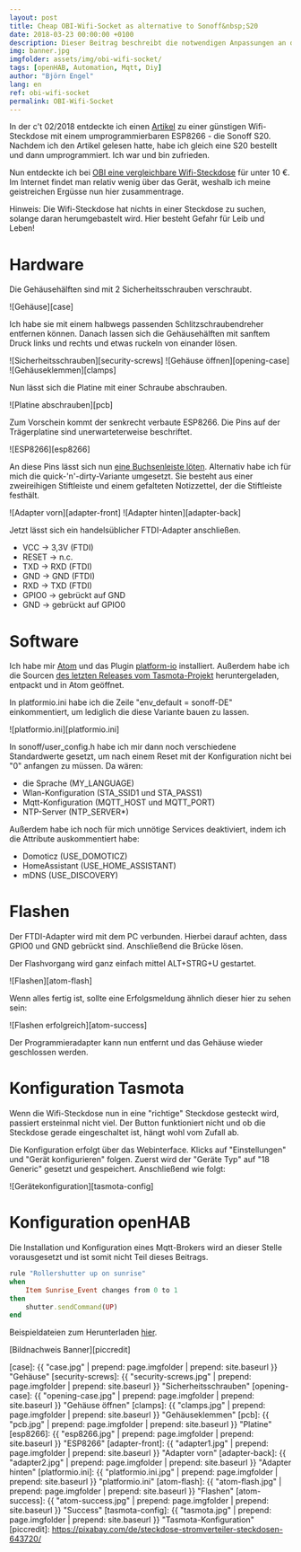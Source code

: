 ```yaml
---
layout: post
title: Cheap OBI-Wifi-Socket as alternative to Sonoff&nbsp;S20
date: 2018-03-23 00:00:00 +0100
description: Dieser Beitrag beschreibt die notwendigen Anpassungen an der preiswerten OBI-Wifi-Steckdose, um diese per Mqtt in die Hausautomation zu integrieren.
img: banner.jpg
imgfolder: assets/img/obi-wifi-socket/
tags: [openHAB, Automation, Mqtt, Diy]
author: "Björn Engel"
lang: en
ref: obi-wifi-socket
permalink: OBI-Wifi-Socket
---
```

In der c't 02/2018 entdeckte ich einen [Artikel][ct-article] zu einer günstigen Wifi-Steckdose mit einem umprogrammierbaren ESP8266 - die Sonoff S20. Nachdem ich den Artikel gelesen hatte, habe ich gleich eine S20 bestellt und dann umprogrammiert. Ich war und bin zufrieden.

Nun entdeckte ich bei [OBI eine vergleichbare Wifi-Steckdose][obi-shop-socket] für unter 10 €. Im Internet findet man relativ wenig über das Gerät, weshalb ich meine geistreichen Ergüsse nun hier zusammentrage.

Hinweis: Die Wifi-Steckdose hat nichts in einer Steckdose zu suchen, solange daran herumgebastelt wird. Hier besteht Gefahr für Leib und Leben!

# Hardware
Die Gehäusehälften sind mit 2 Sicherheitsschrauben verschraubt. 

![Gehäuse][case]

Ich habe sie mit einem halbwegs passenden Schlitzschraubendreher entfernen können. Danach lassen sich die Gehäusehälften mit sanftem Druck links und rechts und etwas ruckeln von einander lösen.

![Sicherheitsschrauben][security-screws]
![Gehäuse öffnen][opening-case]
![Gehäuseklemmen][clamps]

Nun lässt sich die Platine mit einer Schraube abschrauben.

![Platine abschrauben][pcb]

Zum Vorschein kommt der senkrecht verbaute ESP8266. Die Pins auf der Trägerplatine sind unerwarteterweise beschriftet. 

![ESP8266][esp8266]

An diese Pins lässt sich nun [eine Buchsenleiste löten][tasmota-wiki-obi-socket]. Alternativ habe ich für mich die quick-'n'-dirty-Variante umgesetzt. Sie besteht aus einer zweireihigen Stiftleiste und einem gefalteten Notizzettel, der die Stiftleiste festhält.

![Adapter vorn][adapter-front]
![Adapter hinten][adapter-back]

Jetzt lässt sich ein handelsüblicher FTDI-Adapter anschließen.

* VCC -> 3,3V (FTDI)
* RESET -> n.c.
* TXD -> RXD (FTDI)
* GND -> GND (FTDI)
* RXD -> TXD (FTDI)
* GPIO0 -> gebrückt auf GND
* GND -> gebrückt auf GPIO0

# Software
Ich habe mir [Atom][atom] und das Plugin [platform-io][platform-io] installiert. Außerdem habe ich die Sourcen [des letzten Releases vom Tasmota-Projekt][tasmota-release] heruntergeladen, entpackt und in Atom geöffnet. 

In platformio.ini habe ich die Zeile "env_default = sonoff-DE" einkommentiert, um lediglich die diese Variante bauen zu lassen.

![platformio.ini][platformio.ini]

In sonoff/user_config.h habe ich mir dann noch verschiedene Standardwerte gesetzt, um nach einem Reset mit der Konfiguration nicht bei "0" anfangen zu müssen. Da wären:

* die Sprache (MY_LANGUAGE)
* Wlan-Konfiguration (STA_SSID1 und STA_PASS1)
* Mqtt-Konfiguration (MQTT_HOST und MQTT_PORT)
* NTP-Server (NTP_SERVER*)

Außerdem habe ich noch für mich unnötige Services deaktiviert, indem ich die Attribute auskommentiert habe:

* Domoticz (USE_DOMOTICZ)
* HomeAssistant (USE_HOME_ASSISTANT)
* mDNS (USE_DISCOVERY)

# Flashen
Der FTDI-Adapter wird mit dem PC verbunden. Hierbei darauf achten, dass GPIO0 und GND gebrückt sind. Anschließend die Brücke lösen.

Der Flashvorgang wird ganz einfach mittel ALT+STRG+U gestartet. 

![Flashen][atom-flash]

Wenn alles fertig ist, sollte eine Erfolgsmeldung ähnlich dieser hier zu sehen sein:

![Flashen erfolgreich][atom-success]

Der Programmieradapter kann nun entfernt und das Gehäuse wieder geschlossen werden.

# Konfiguration Tasmota

Wenn die Wifi-Steckdose nun in eine "richtige" Steckdose gesteckt wird, passiert ersteinmal nicht viel. Der Button funktioniert nicht und ob die Steckdose gerade eingeschaltet ist, hängt wohl vom Zufall ab.

Die Konfiguration erfolgt über das Webinterface. Klicks auf "Einstellungen" und "Gerät konfigurieren" folgen. Zuerst wird der "Geräte Typ" auf "18 Generic" gesetzt und gespeichert. Anschließend wie folgt:

![Gerätekonfiguration][tasmota-config]

# Konfiguration openHAB

Die Installation und Konfiguration eines Mqtt-Brokers wird an dieser Stelle vorausgesetzt und ist somit nicht Teil dieses Beitrags.

~~~ ruby
rule "Rollershutter up on sunrise"
when 
	Item Sunrise_Event changes from 0 to 1
then
	shutter.sendCommand(UP)
end
~~~

Beispieldateien zum Herunterladen [hier][download-mqtt-tasmota].

[Bildnachweis Banner][piccredit]

[ct-article]: https://www.heise.de/ct/ausgabe/2018-2-Steckdose-mit-eingebautem-ESP8266-mit-eigener-Firmware-betreiben-3929796.html
[obi-shop-socket]: https://www.obi.de/hausfunksteuerung/wifi-stecker-schuko/p/2291706
[tasmota-wiki-obi-socket]: https://github.com/arendst/Sonoff-Tasmota/wiki/Obi-Socket
[atom]: https://atom.io
[platform-io]: https://platformio.org/get-started/ide?install=atom
[tasmota-release]: https://github.com/arendst/Sonoff-Tasmota/releases
[download-mqtt-tasmota]: https://minhaskamal.github.io/DownGit/#/home?url=https://github.com/justcoke/smarthome-examples/trunk/master/TasmotaMqttSocket

[case]: {{ "case.jpg" | prepend: page.imgfolder | prepend: site.baseurl }} "Gehäuse"
[security-screws]: {{ "security-screws.jpg" | prepend: page.imgfolder | prepend: site.baseurl }} "Sicherheitsschrauben"
[opening-case]: {{ "opening-case.jpg" | prepend: page.imgfolder | prepend: site.baseurl }} "Gehäuse öffnen"
[clamps]: {{ "clamps.jpg" | prepend: page.imgfolder | prepend: site.baseurl }} "Gehäuseklemmen"
[pcb]: {{ "pcb.jpg" | prepend: page.imgfolder | prepend: site.baseurl }} "Platine"
[esp8266]: {{ "esp8266.jpg" | prepend: page.imgfolder | prepend: site.baseurl }} "ESP8266"
[adapter-front]: {{ "adapter1.jpg" | prepend: page.imgfolder | prepend: site.baseurl }} "Adapter vorn"
[adapter-back]: {{ "adapter2.jpg" | prepend: page.imgfolder | prepend: site.baseurl }} "Adapter hinten"
[platformio.ini]: {{ "platformio.ini.jpg" | prepend: page.imgfolder | prepend: site.baseurl }} "platformio.ini"
[atom-flash]: {{ "atom-flash.jpg" | prepend: page.imgfolder | prepend: site.baseurl }} "Flashen"
[atom-success]: {{ "atom-success.jpg" | prepend: page.imgfolder | prepend: site.baseurl }} "Success"
[tasmota-config]: {{ "tasmota.jpg" | prepend: page.imgfolder | prepend: site.baseurl }} "Tasmota-Konfiguration"
[piccredit]: https://pixabay.com/de/steckdose-stromverteiler-steckdosen-643720/
